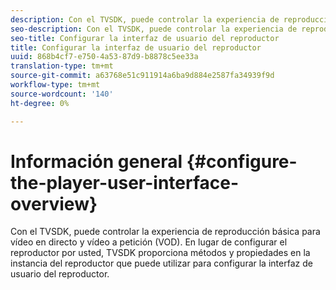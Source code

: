 ```yaml
---
description: Con el TVSDK, puede controlar la experiencia de reproducción básica para vídeo en directo y vídeo a petición (VOD). En lugar de configurar el reproductor por usted, TVSDK proporciona métodos y propiedades en la instancia del reproductor que puede utilizar para configurar la interfaz de usuario del reproductor.
seo-description: Con el TVSDK, puede controlar la experiencia de reproducción básica para vídeo en directo y vídeo a petición (VOD). En lugar de configurar el reproductor por usted, TVSDK proporciona métodos y propiedades en la instancia del reproductor que puede utilizar para configurar la interfaz de usuario del reproductor.
seo-title: Configurar la interfaz de usuario del reproductor
title: Configurar la interfaz de usuario del reproductor
uuid: 868b4cf7-e750-4a53-87d9-b8878c5ee33a
translation-type: tm+mt
source-git-commit: a63768e51c911914a6ba9d884e2587fa34939f9d
workflow-type: tm+mt
source-wordcount: '140'
ht-degree: 0%

---
```



# Información general {#configure-the-player-user-interface-overview}

Con el TVSDK, puede controlar la experiencia de reproducción básica para vídeo en directo y vídeo a petición (VOD). En lugar de configurar el reproductor por usted, TVSDK proporciona métodos y propiedades en la instancia del reproductor que puede utilizar para configurar la interfaz de usuario del reproductor.